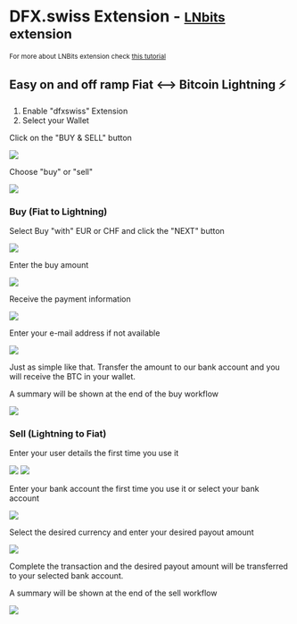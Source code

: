 # DFX.swiss Extension - <small>[LNbits](https://github.com/lnbits/lnbits) extension</small>
<small>For more about LNBits extension check [this tutorial](https://github.com/lnbits/lnbits/wiki/LNbits-Extensions)</small>

## Easy on and off ramp Fiat <--> Bitcoin Lightning &#9889;

1. Enable "dfxswiss" Extension
1. Select your Wallet

Click on the "BUY & SELL" button

![](static/image/documentation/01-start.png)

Choose "buy" or "sell"

![](static/image/documentation/02-buy-sell.png)

### Buy (Fiat to Lightning)

Select Buy "with" EUR or CHF and click the "NEXT" button

![](static/image/documentation/buy-01.png)

Enter the buy amount

![](static/image/documentation/buy-02.png)

Receive the payment information

![](static/image/documentation/buy-03.png)

Enter your e-mail address if not available

![](static/image/documentation/buy-04.png)

Just as simple like that.
Transfer the amount to our bank account and you will receive the BTC in your wallet.

A summary will be shown at the end of the buy workflow

![](static/image/documentation/buy-05.png)

### Sell (Lightning to Fiat)

Enter your user details the first time you use it

![](static/image/documentation/sell-01.png)
![](static/image/documentation/sell-02.png)

Enter your bank account the first time you use it or select your bank account

![](static/image/documentation/sell-03.png)

Select the desired currency and enter your desired payout amount

![](static/image/documentation/sell-04.png)

Complete the transaction and the desired payout amount will be transferred to your selected bank account.

A summary will be shown at the end of the sell workflow

![](static/image/documentation/sell-05.png)
